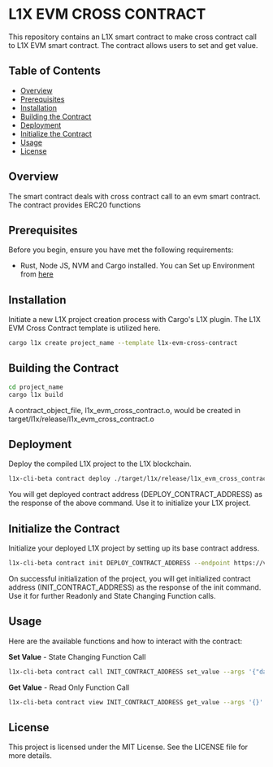 # L1X EVM CROSS CONTRACT

This repository contains an L1X smart contract to make cross contract call to L1X EVM smart contract. The contract allows users to set and get value.

## Table of Contents

- [Overview](#overview)
- [Prerequisites](#prerequisites)
- [Installation](#installation)
- [Building the Contract](#building-the-contract)
- [Deployment](#deployment)
- [Initialize the Contract](#initialize-the-contract)
- [Usage](#usage)
- [License](#license)

## Overview

The smart contract deals with cross contract call to an evm smart contract. The contract provides ERC20 functions

## Prerequisites

Before you begin, ensure you have met the following requirements:

- Rust, Node JS, NVM and Cargo installed. You can Set up Environment from [here](https://l1x-sdk.gitbook.io/l1x-developer-interface/v/interface-essentials/l1x-vm-sdk/l1x-native-sdk-for-l1x-vm/set-up-environment)

## Installation

Initiate a new L1X project creation process with Cargo's L1X plugin. The L1X EVM Cross Contract template is utilized here.
```sh
cargo l1x create project_name --template l1x-evm-cross-contract
```

## Building the Contract
 ```sh
cd project_name
cargo l1x build
```
A contract_object_file, l1x_evm_cross_contract.o, would be created in target/l1x/release/l1x_evm_cross_contract.o

## Deployment

Deploy the compiled L1X project to the L1X blockchain.

```sh
l1x-cli-beta contract deploy ./target/l1x/release/l1x_evm_cross_contract.o --endpoint https://v2-testnet-rpc.l1x.foundation
```
You will get deployed contract address (DEPLOY_CONTRACT_ADDRESS) as the response of the above command. Use it to initialize your L1X project.

## Initialize the Contract

Initialize your deployed L1X project by setting up its base contract address.

```sh
l1x-cli-beta contract init DEPLOY_CONTRACT_ADDRESS --endpoint https://v2-testnet-rpc.l1x.foundation --fee_limit 100000 --args '{"evm_address":"L1X_EVM_CONTRACT_ADDRESS"}'
```

On successful initialization of the project, you will get initialized contract address (INIT_CONTRACT_ADDRESS) as the response of the init command. Use it for further Readonly and State Changing Function calls.


## Usage

Here are the available functions and how to interact with the contract:

**Set Value** - State Changing Function Call
```sh
l1x-cli-beta contract call INIT_CONTRACT_ADDRESS set_value --args '{"data":"INTEGER_VALUE"}' --endpoint https://v2-testnet-rpc.l1x.foundation --fee_limit 100000

```


**Get Value** - Read Only Function Call
```sh
l1x-cli-beta contract view INIT_CONTRACT_ADDRESS get_value --args '{}' --endpoint https://v2-testnet-rpc.l1x.foundation

```


## License
This project is licensed under the MIT License. See the LICENSE file for more details.

